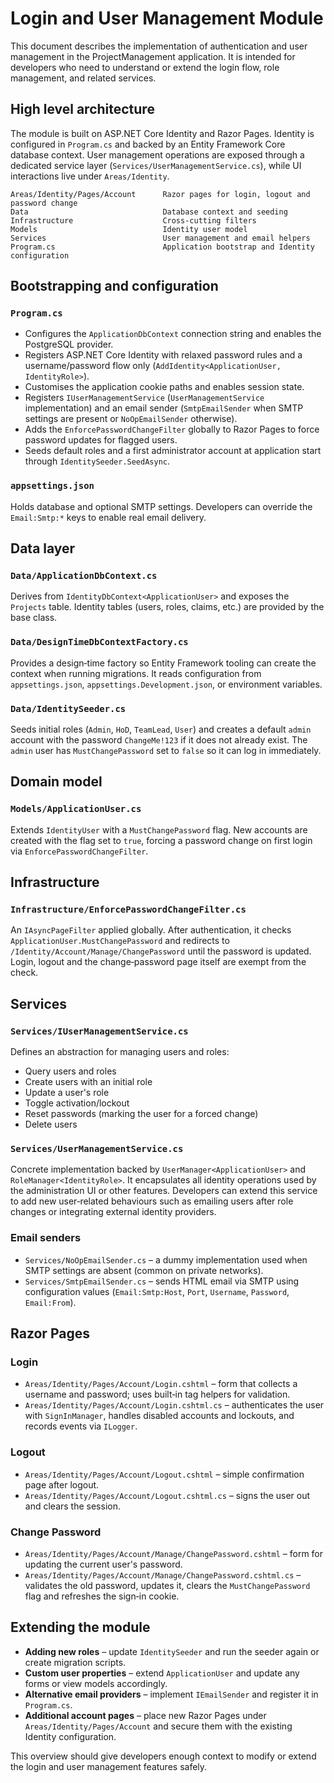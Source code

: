 # Login and User Management Module

This document describes the implementation of authentication and user management in the ProjectManagement application.  It is intended for developers who need to understand or extend the login flow, role management, and related services.

## High level architecture

The module is built on ASP.NET Core Identity and Razor Pages.  Identity is configured in `Program.cs` and backed by an Entity Framework Core database context.  User management operations are exposed through a dedicated service layer (`Services/UserManagementService.cs`), while UI interactions live under `Areas/Identity`.

```
Areas/Identity/Pages/Account      Razor pages for login, logout and password change
Data                              Database context and seeding
Infrastructure                    Cross‑cutting filters
Models                            Identity user model
Services                          User management and email helpers
Program.cs                        Application bootstrap and Identity configuration
```

## Bootstrapping and configuration

### `Program.cs`
* Configures the `ApplicationDbContext` connection string and enables the PostgreSQL provider.
* Registers ASP.NET Core Identity with relaxed password rules and a username/password flow only (`AddIdentity<ApplicationUser, IdentityRole>`).
* Customises the application cookie paths and enables session state.
* Registers `IUserManagementService` (`UserManagementService` implementation) and an email sender (`SmtpEmailSender` when SMTP settings are present or `NoOpEmailSender` otherwise).
* Adds the `EnforcePasswordChangeFilter` globally to Razor Pages to force password updates for flagged users.
* Seeds default roles and a first administrator account at application start through `IdentitySeeder.SeedAsync`.

### `appsettings.json`
Holds database and optional SMTP settings.  Developers can override the `Email:Smtp:*` keys to enable real email delivery.

## Data layer

### `Data/ApplicationDbContext.cs`
Derives from `IdentityDbContext<ApplicationUser>` and exposes the `Projects` table.  Identity tables (users, roles, claims, etc.) are provided by the base class.

### `Data/DesignTimeDbContextFactory.cs`
Provides a design‑time factory so Entity Framework tooling can create the context when running migrations.  It reads configuration from `appsettings.json`, `appsettings.Development.json`, or environment variables.

### `Data/IdentitySeeder.cs`
Seeds initial roles (`Admin`, `HoD`, `TeamLead`, `User`) and creates a default `admin` account with the password `ChangeMe!123` if it does not already exist.  The `admin` user has `MustChangePassword` set to `false` so it can log in immediately.

## Domain model

### `Models/ApplicationUser.cs`
Extends `IdentityUser` with a `MustChangePassword` flag.  New accounts are created with the flag set to `true`, forcing a password change on first login via `EnforcePasswordChangeFilter`.

## Infrastructure

### `Infrastructure/EnforcePasswordChangeFilter.cs`
An `IAsyncPageFilter` applied globally.  After authentication, it checks `ApplicationUser.MustChangePassword` and redirects to `/Identity/Account/Manage/ChangePassword` until the password is updated.  Login, logout and the change‑password page itself are exempt from the check.

## Services

### `Services/IUserManagementService.cs`
Defines an abstraction for managing users and roles:
* Query users and roles
* Create users with an initial role
* Update a user's role
* Toggle activation/lockout
* Reset passwords (marking the user for a forced change)
* Delete users

### `Services/UserManagementService.cs`
Concrete implementation backed by `UserManager<ApplicationUser>` and `RoleManager<IdentityRole>`.  It encapsulates all identity operations used by the administration UI or other features.  Developers can extend this service to add new user‑related behaviours such as emailing users after role changes or integrating external identity providers.

### Email senders
* `Services/NoOpEmailSender.cs` – a dummy implementation used when SMTP settings are absent (common on private networks).
* `Services/SmtpEmailSender.cs` – sends HTML email via SMTP using configuration values (`Email:Smtp:Host`, `Port`, `Username`, `Password`, `Email:From`).

## Razor Pages

### Login
* `Areas/Identity/Pages/Account/Login.cshtml` – form that collects a username and password; uses built‑in tag helpers for validation.
* `Areas/Identity/Pages/Account/Login.cshtml.cs` – authenticates the user with `SignInManager`, handles disabled accounts and lockouts, and records events via `ILogger`.

### Logout
* `Areas/Identity/Pages/Account/Logout.cshtml` – simple confirmation page after logout.
* `Areas/Identity/Pages/Account/Logout.cshtml.cs` – signs the user out and clears the session.

### Change Password
* `Areas/Identity/Pages/Account/Manage/ChangePassword.cshtml` – form for updating the current user's password.
* `Areas/Identity/Pages/Account/Manage/ChangePassword.cshtml.cs` – validates the old password, updates it, clears the `MustChangePassword` flag and refreshes the sign‑in cookie.

## Extending the module

* **Adding new roles** – update `IdentitySeeder` and run the seeder again or create migration scripts.
* **Custom user properties** – extend `ApplicationUser` and update any forms or view models accordingly.
* **Alternative email providers** – implement `IEmailSender` and register it in `Program.cs`.
* **Additional account pages** – place new Razor Pages under `Areas/Identity/Pages/Account` and secure them with the existing Identity configuration.

This overview should give developers enough context to modify or extend the login and user management features safely.
